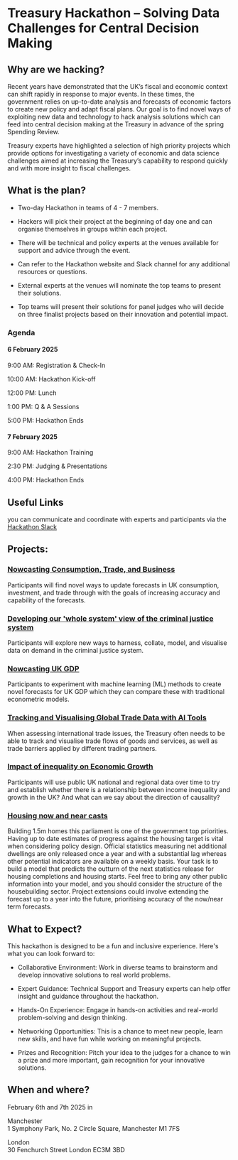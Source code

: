 # Treasury Hackathon – Solving Data Challenges for Central Decision Making  
  
## Why are we hacking?   
  
Recent years have demonstrated that the UK’s fiscal and economic context can shift rapidly in response to major events. In these times, the government relies on up-to-date analysis and forecasts of economic factors to create new policy and adapt fiscal plans. Our goal is to find novel ways of exploiting new data and technology to hack analysis solutions which can feed into central decision making at the Treasury in advance of the spring Spending Review.  
  
Treasury experts have highlighted a selection of high priority projects which provide options for investigating a variety of economic and data science challenges aimed at increasing the Treasury’s capability to respond quickly and with more insight to fiscal challenges.  
  
## What is the plan?  
  
- Two-day Hackathon in teams of 4 - 7 members.

- Hackers will pick their project at the beginning of day one and can organise themselves in groups within each project. 

- There will be technical and policy experts at the venues available for support and advice through the event.
  
- Can refer to the Hackathon website and Slack channel for any additional resources or questions.

- External experts at the venues will nominate the top teams to present their solutions.

- Top teams will present their solutions for panel judges who will decide on three finalist projects based on their innovation and potential impact. 

### Agenda 

#### 6 February 2025

9:00 AM: Registration & Check-In

10:00 AM: Hackathon Kick-off

12:00 PM: Lunch 

1:00 PM: Q & A Sessions

5:00 PM: Hackathon Ends

#### 7 February 2025

9:00 AM: Hackathon Training

2:30 PM: Judging & Presentations

4:00 PM: Hackathon Ends


  
## Useful Links
you can communicate and coordinate with experts and participants via the [Hackathon Slack](http://hmtpublichackathon.slack.com/)
  
## Projects:  
  
### [Nowcasting Consumption, Trade, and Business](consumption.md)   
  
Participants will find novel ways to update forecasts in UK consumption, investment, and trade through with the goals of increasing accuracy and capability of the forecasts.   
  
### [Developing our 'whole system' view of the criminal justice system](justice.md) 
  
Participants will explore new ways to harness, collate, model, and visualise data on demand in the criminal justice system.   
  
### [Nowcasting UK GDP](gdp.md)  
  
Participants to experiment with machine learning (ML) methods to create novel forecasts for UK GDP which they can compare these with traditional econometric models.   
  
### [Tracking and Visualising Global Trade Data with AI Tools](trade.md)  
  
When assessing international trade issues, the Treasury often needs to be able to track and visualise trade flows of goods and services, as well as trade barriers applied by different trading partners.  
  
### [Impact of inequality on Economic Growth](inequality.md)   
  
Participants will use public UK national and regional data over time to try and establish whether there is a relationship between income inequality and growth in the UK? And what can we say about the direction of causality?  

### [Housing now and near casts](housing.md)
  
Building 1.5m homes this parliament is one of the government top priorities. Having up to date estimates of progress against the housing target is vital when considering policy design. Official statistics measuring net additional dwellings are only released once a year and with a substantial lag whereas other potential indicators are available on a weekly basis. Your task is to build a model that predicts the outturn of the next statistics release for housing completions and housing starts. Feel free to bring any other public information into your model, and you should consider the structure of the housebuilding sector. 
Project extensions could involve extending the forecast up to a year into the future, prioritising accuracy of the now/near term forecasts. 
  
  
## What to Expect?  
  
This hackathon is designed to be a fun and inclusive experience. Here's what you can look forward to:  
  
* Collaborative Environment: Work in diverse teams to brainstorm and develop innovative solutions to real world problems.   
  
* Expert Guidance:  Technical Support and Treasury experts can help offer insight and guidance throughout the hackathon.  
  
* Hands-On Experience: Engage in hands-on activities and real-world problem-solving and design thinking.   
  
* Networking Opportunities:  This is a chance to meet new people, learn new skills, and have fun while working on meaningful projects.   
  
* Prizes and Recognition: Pitch your idea to the judges for a chance to win a prize and more important, gain recognition for your innovative solutions.   
  
## When and where?   
  
February 6th and 7th 2025 in   
  
Manchester  
1 Symphony Park, No. 2 Circle Square, Manchester M1 7FS  
  
London  
30 Fenchurch Street London EC3M 3BD  
